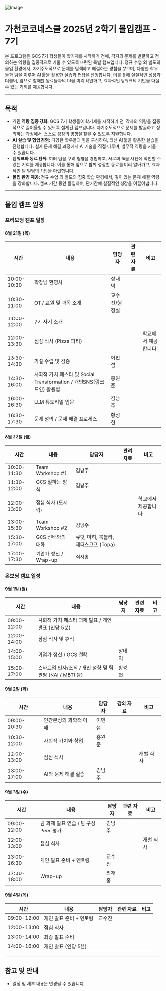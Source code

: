 ![Image](https://github.com/user-attachments/assets/8be1ef8a-87d3-46d6-b914-af968cc0fc2a)

# 가천코코네스쿨 2025년 2학기 몰입캠프 - 7기

본 프로그램은 GCS 7기 학생들이 학기제를 시작하기 전에, 각자의 문제를 발굴하고 정의하는 역량을 집중적으로 키울 수 있도록 마련된 특별 캠프입니다. 정규 수업 외 별도의 몰입 환경에서, 자기주도적으로 문제를 탐색하고 해결하는 경험을 쌓으며, 다양한 학우들과 팀을 이루어 AI 툴을 활용한 실습과 협업을 진행합니다. 이를 통해 실질적인 성장과 더불어, 앞으로 함께할 동료들과의 fit을 미리 확인하고, 효과적인 팀워크의 기반을 다질 수 있는 기회를 제공합니다.

---

## 목적

- **개인 역량 집중 강화:** GCS 7기 학생들이 학기제를 시작하기 전, 각자의 역량을 집중적으로 끌어올릴 수 있도록 설계된 캠프입니다. 자기주도적으로 문제를 발굴하고 정의하는 과정에서, 스스로 성장의 방향을 찾을 수 있도록 지원합니다.
- **AI 실습 및 협업 경험:** 다양한 학우들과 팀을 구성하여, 최신 AI 툴을 활용한 실습을 진행합니다. 실제 문제 해결 과정에서 AI 기술을 직접 다루며, 실무적 역량을 키울 수 있습니다.
- **팀워크와 동료 탐색:** 여러 팀을 꾸려 협업을 경험하고, 서로의 fit을 사전에 확인할 수 있는 기회를 제공합니다. 이를 통해 앞으로 함께 성장할 동료를 미리 알아가고, 효과적인 팀 빌딩의 기반을 마련합니다.
- **몰입 환경 제공:** 정규 수업 외 별도의 집중 학습 환경에서, 깊이 있는 문제 해결 역량을 강화합니다. 캠프 기간 동안 몰입하여, 단기간에 실질적인 성장을 이끌어냅니다.

---

## 몰입 캠프 일정

### 프리보딩 캠프 일정

#### 8월 21일 (목)

| 시간        | 내용                                                                   | 담당자        | 관련 자료 | 비고                |
| ----------- | ---------------------------------------------------------------------- | ------------- | --------- | ------------------- |
| 10:00-10:30 | 학장님 환영사                                                          | 장대익        |           |                     |
| 10:30-11:00 | OT / 교원 및 과목 소개                                                 | 교수진/행정실 |           |                     |
| 11:00-12:00 | 7기 자기 소개                                                          |               |           |                     |
| 12:00-13:30 | 점심 식사 (Pizza 파티)                                                 |               |           | 학교에서 제공합니다 |
| 13:30-14:30 | 가설 수립 및 검증                                                      | 이민섭        |           |                     |
| 14:30-16:00 | 사회적 가치 페스타 및 Social Transformation / 개인SNS(링크드인) 활용법 | 홍원준        |           |                     |
| 16:00-16:30 | LLM 튜토리얼 입문                                                      | 김남주        |           |                     |
| 16:30-17:30 | 문제 정의 / 문제 해결 프로세스                                         | 황성현        |           |                     |

#### 8월 22일 (금)

| 시간        | 내용                  | 담당자                                | 관려 자료 | 비고                |
| ----------- | --------------------- | ------------------------------------- | --------- | ------------------- |
| 10:00-11:30 | Team Workshop #1      | 김남주                                |           |                     |
| 11:30-12:00 | GCS 일하는 방식       | 김남주                                |           |                     |
| 12:00-13:00 | 점심 식사 (도시락)    |                                       |           | 학교에서 제공합니다 |
| 13:00-15:30 | Team Workshop #2      | 김남주                                |           |                     |
| 15:30-17:00 | GCS 선배와의 대화     | 큐닷, 마히, 북블라, 제타스코프 (Topa) |           |                     |
| 17:00-17:30 | 기업가 정신 / Wrap-up | 최재홍                                |           |                     |

### 온보딩 캠프 일정

#### 9월 1일 (월)

| 시간        | 내용                                                      | 담당자 | 관련 자료 | 비고 |
| ----------- | --------------------------------------------------------- | ------ | --------- | ---- |
| 09:00-12:00 | 사회적 가치 페스타 과제 발표 / 개인 발표 (인당 5분)       |        |           |      |
| 12:00-14:00 | 점심 식사 및 휴식                                         |        |           |      |
| 14:00-15:00 | 기업가 정신 / GCS 철학                                    | 장대익 |           |      |
| 15:00-17:00 | 스타트업 인사/조직 / 개인 성향 및 팀 빌딩 (KAI / MBTI 등) | 황성현 |           |      |

#### 9월 2일 (화)

| 시간        | 내용                   | 담당자 | 강의 자료 | 비고      |
| ----------- | ---------------------- | ------ | --------- | --------- |
| 09:00-10:30 | 인간본성의 과학적 이해 | 이민섭 |           |           |
| 10:30-12:00 | 사회적 가치와 창업     | 홍원준 |           |           |
| 12:00-13:00 | 점심 식사              |        |           | 개별 식사 |
| 13:00-17:00 | AI와 문제 해결 실습    | 김남주 |           |           |

#### 9월 3일 (수)

| 시간        | 내용                                  | 담당자 | 관련 자료 | 비고      |
| ----------- | ------------------------------------- | ------ | --------- | --------- |
| 09:00-12:00 | 팀 과제 발표 연습 / 팀 구성 Peer 평가 | 김남주 |           |           |
| 12:00-13:00 | 점심 식사                             |        |           | 개별 식사 |
| 13:00-16:30 | 개인 발표 준비 + 멘토링               | 교수진 |           |           |
| 17:30-18:00 | Wrap-up                               | 최재홍 |           |           |

#### 9월 4일 (목)

| 시간        | 내용                    | 담당자 | 관련 자료 | 비고 |
| ----------- | ----------------------- | ------ | --------- | ---- |
| 09:00-12:00 | 개인 발표 준비 + 멘토링 | 교수진 |           |      |
| 12:00-13:00 | 점심 식사               |        |           |      |
| 13:00-14:00 | 최종 발표 준비          |        |           |      |
| 14:00-16:00 | 개인 발표 (인당 5분)    |        |           |      |

---

## 참고 및 안내

- 일정 및 세부 내용은 변경될 수 있습니다.
